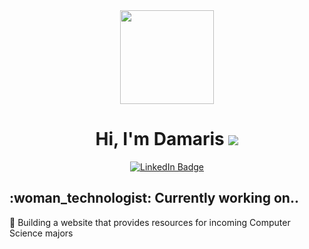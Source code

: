 <div id="header" align="center">
  <img src="https://media.giphy.com/media/XwBzLXzYq7ljHBXkHk/giphy.gif" width="150"/>
</div>

<div id="title" align="center">
  <h1 style="font-size:50%:">Hi, I'm Damaris
  <img src="https://camo.githubusercontent.com/6051ead6aac43731f7c34dacdbe10fef0c0a7813cc723356e4c4e4a8dfa1a3a5/68747470733a2f2f63646e2e6a7364656c6976722e6e65742f67682f526561646d652d576f726b666c6f77732f526561646d652d49636f6e73406d61696e2f69636f6e732f676966732f776176652e676966" 
 </h1></div>
 
 <div id="bagdes" align="center">
 <a href="https://www.linkedin.com/in/damaris-campos">
    <img src="https://img.shields.io/badge/LinkedIn-blue?style=for-the-badge&logo=linkedin&logoColor=white" alt="LinkedIn Badge"/>
  </a>
 </div>

<div id="Current">
<h2>:woman_technologist: Currently working on..</h2>
<!--<p>🔭 Building augmented reality effects using JavaScript</p>-->
<p>🌱 Building a website that provides resources for incoming Computer Science majors</p>

</div>

<!--
**DCampos22/DCampos22** is a ✨ _special_ ✨ repository because its `README.md` (this file) appears on your GitHub profile.

Here are some ideas to get you started:

- 🔭 I’m currently working on ...
- 🌱 I’m currently learning ...
- 👯 I’m looking to collaborate on ...
- 🤔 I’m looking for help with ...
- 💬 Ask me about ...
- 📫 How to reach me: ...
- 😄 Pronouns: ...
- ⚡ Fun fact: ...
-->
